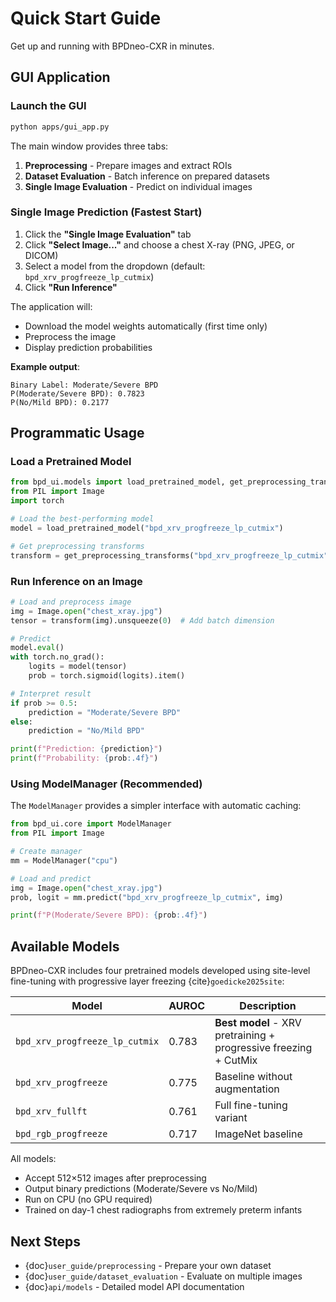 # Quick Start Guide

Get up and running with BPDneo-CXR in minutes.

## GUI Application

### Launch the GUI

```bash
python apps/gui_app.py
```

The main window provides three tabs:

1. **Preprocessing** - Prepare images and extract ROIs
2. **Dataset Evaluation** - Batch inference on prepared datasets
3. **Single Image Evaluation** - Predict on individual images

### Single Image Prediction (Fastest Start)

1. Click the **"Single Image Evaluation"** tab
2. Click **"Select Image..."** and choose a chest X-ray (PNG, JPEG, or DICOM)
3. Select a model from the dropdown (default: `bpd_xrv_progfreeze_lp_cutmix`)
4. Click **"Run Inference"**

The application will:
- Download the model weights automatically (first time only)
- Preprocess the image
- Display prediction probabilities

**Example output**:
```
Binary Label: Moderate/Severe BPD
P(Moderate/Severe BPD): 0.7823
P(No/Mild BPD): 0.2177
```

## Programmatic Usage

### Load a Pretrained Model

```python
from bpd_ui.models import load_pretrained_model, get_preprocessing_transforms
from PIL import Image
import torch

# Load the best-performing model
model = load_pretrained_model("bpd_xrv_progfreeze_lp_cutmix")

# Get preprocessing transforms
transform = get_preprocessing_transforms("bpd_xrv_progfreeze_lp_cutmix")
```

### Run Inference on an Image

```python
# Load and preprocess image
img = Image.open("chest_xray.jpg")
tensor = transform(img).unsqueeze(0)  # Add batch dimension

# Predict
model.eval()
with torch.no_grad():
    logits = model(tensor)
    prob = torch.sigmoid(logits).item()

# Interpret result
if prob >= 0.5:
    prediction = "Moderate/Severe BPD"
else:
    prediction = "No/Mild BPD"

print(f"Prediction: {prediction}")
print(f"Probability: {prob:.4f}")
```

### Using ModelManager (Recommended)

The `ModelManager` provides a simpler interface with automatic caching:

```python
from bpd_ui.core import ModelManager
from PIL import Image

# Create manager
mm = ModelManager("cpu")

# Load and predict
img = Image.open("chest_xray.jpg")
prob, logit = mm.predict("bpd_xrv_progfreeze_lp_cutmix", img)

print(f"P(Moderate/Severe BPD): {prob:.4f}")
```

## Available Models

BPDneo-CXR includes four pretrained models developed using site-level fine-tuning with progressive layer freezing {cite}`goedicke2025site`:

| Model | AUROC | Description |
|-------|-------|-------------|
| `bpd_xrv_progfreeze_lp_cutmix` | 0.783 | **Best model** - XRV pretraining + progressive freezing + CutMix |
| `bpd_xrv_progfreeze` | 0.775 | Baseline without augmentation |
| `bpd_xrv_fullft` | 0.761 | Full fine-tuning variant |
| `bpd_rgb_progfreeze` | 0.717 | ImageNet baseline |

All models:
- Accept 512×512 images after preprocessing
- Output binary predictions (Moderate/Severe vs No/Mild)
- Run on CPU (no GPU required)
- Trained on day-1 chest radiographs from extremely preterm infants

## Next Steps

- {doc}`user_guide/preprocessing` - Prepare your own dataset
- {doc}`user_guide/dataset_evaluation` - Evaluate on multiple images
- {doc}`api/models` - Detailed model API documentation
